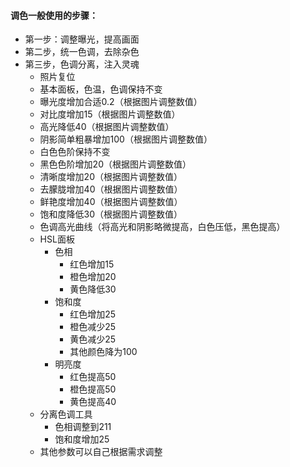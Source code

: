 #### 调色一般使用的步骤：

* 第一步：调整曝光，提高画面
* 第二步，统一色调，去除杂色
* 第三步，色调分离，注入灵魂
  * 照片复位
  * 基本面板，色温，色调保持不变
  * 曝光度增加合适0.2（根据图片调整数值）
  * 对比度增加15（根据图片调整数值）
  * 高光降低40（根据图片调整数值）
  * 阴影简单粗暴增加100（根据图片调整数值）
  * 白色色阶保持不变
  * 黑色色阶增加20（根据图片调整数值）
  * 清晰度增加20（根据图片调整数值）
  * 去朦胧增加40（根据图片调整数值）
  * 鲜艳度增加40（根据图片调整数值）
  * 饱和度降低30（根据图片调整数值）
  * 色调高光曲线（将高光和阴影略微提高，白色压低，黑色提高）
  * HSL面板
    * 色相
      * 红色增加15
      * 橙色增加20
      * 黄色降低30
    * 饱和度
      * 红色增加25
      * 橙色减少25
      * 黄色减少25
      * 其他颜色降为100
    * 明亮度
      * 红色提高50
      * 橙色提高50
      * 黄色提高40
  * 分离色调工具
    * 色相调整到211
    * 饱和度增加25
  * 其他参数可以自己根据需求调整